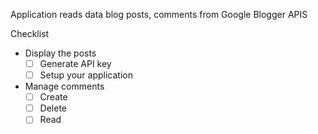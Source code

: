 Application reads data blog posts, comments from Google Blogger APIS

Checklist

- Display the posts
  - [ ] Generate API key
  - [ ] Setup your application

- Manage comments
  - [ ] Create
  - [ ] Delete
  - [ ] Read
